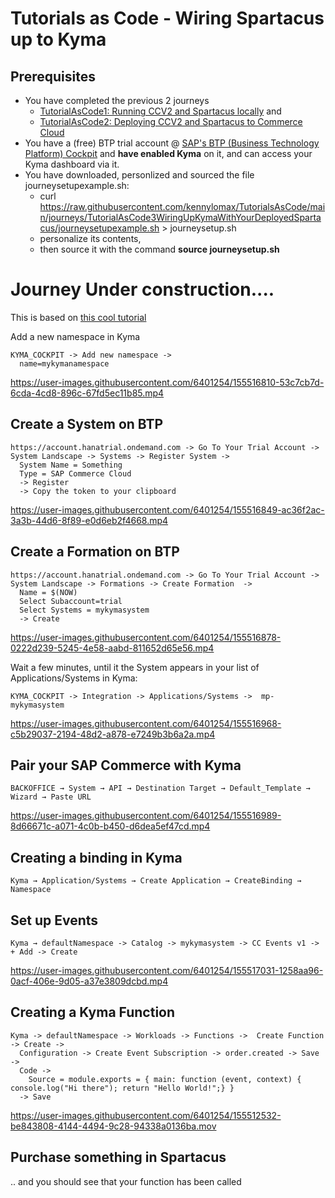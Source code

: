# Tutorials as Code - Wiring Spartacus up to Kyma

## Prerequisites 

- You have completed the previous 2 journeys 
  - [TutorialAsCode1: Running CCV2 and Spartacus locally](https://github.com/kennylomax/TutorialsAsCode/tree/main/journeys/TutorialAsCode1LocalCCV2AndSpartacus) and  
  - [TutorialAsCode2: Deploying CCV2 and Spartacus to Commerce Cloud](https://github.com/kennylomax/TutorialsAsCode/tree/main/journeys/TutorialAsCode2DeployCCV2AndSpartacusToCommerceCloud)
- You have a (free) BTP trial account @ [SAP's BTP (Business Technology Platform) Cockpit](https://account.hanatrial.ondemand.com) and **have enabled Kyma**  on it, and can access your Kyma dashboard via it.
- You have downloaded, personlized and sourced the file journeysetupexample.sh:
  - curl https://raw.githubusercontent.com/kennylomax/TutorialsAsCode/main/journeys/TutorialAsCode3WiringUpKymaWithYourDeployedSpartacus/journeysetupexample.sh > journeysetup.sh 
  - personalize its contents, 
  - then source it with the command **source journeysetup.sh**
# Journey Under construction....
This is based on [this cool tutorial](https://developers.sap.com/tutorials/cp-kyma-mocks.html)


Add a new namespace in Kyma 
```clickpath:AddKymaNamespace
KYMA_COCKPIT -> Add new namespace ->
  name=mykymanamespace
```



https://user-images.githubusercontent.com/6401254/155516810-53c7cb7d-6cda-4cd8-896c-67fd5ec11b85.mp4



## Create a System on BTP

```clickpath:CreateBTPSystem
https://account.hanatrial.ondemand.com -> Go To Your Trial Account -> System Landscape -> Systems -> Register System -> 
  System Name = Something
  Type = SAP Commerce Cloud
  -> Register
  -> Copy the token to your clipboard
```

https://user-images.githubusercontent.com/6401254/155516849-ac36f2ac-3a3b-44d6-8f89-e0d6eb2f4668.mp4

## Create a Formation on BTP

```clickpath:CreateBTPFormation
https://account.hanatrial.ondemand.com -> Go To Your Trial Account -> System Landscape -> Formations -> Create Formation  -> 
  Name = $(NOW) 
  Select Subaccount=trial
  Select Systems = mykymasystem
  -> Create
```

https://user-images.githubusercontent.com/6401254/155516878-0222d239-5245-4e58-aabd-811652d65e56.mp4

Wait a few minutes, until it the System appears in your list of Applications/Systems in Kyma:

```clickpath:ConfirmSystemAppearsInKyma
KYMA_COCKPIT -> Integration -> Applications/Systems ->  mp-mykymasystem 
```


https://user-images.githubusercontent.com/6401254/155516968-c5b29037-2194-48d2-a878-e7249b3b6a2a.mp4


## Pair your SAP Commerce with Kyma

```clickpath:PairBackoffice
BACKOFFICE → System → API → Destination Target → Default_Template → Wizard → Paste URL
```

https://user-images.githubusercontent.com/6401254/155516989-8d66671c-a071-4c0b-b450-d6dea5ef47cd.mp4



## Creating a binding in Kyma
```clickpath:createKymaBinding
Kyma → Application/Systems → Create Application → CreateBinding → Namespace
```


## Set up Events
```clickpath:setUpEventsInKyma
Kyma → defaultNamespace -> Catalog -> mykymasystem -> CC Events v1 -> + Add -> Create
```

https://user-images.githubusercontent.com/6401254/155517031-1258aa96-0acf-406e-9d05-a37e3809dcbd.mp4




## Creating a Kyma Function
```clickpath:createKymaFunction
Kyma -> defaultNamespace -> Workloads -> Functions ->  Create Function -> Create -> 
  Configuration -> Create Event Subscription -> order.created -> Save -> 
  Code ->
    Source = module.exports = { main: function (event, context) { console.log("Hi there"); return "Hello World!";} }
  -> Save
```
https://user-images.githubusercontent.com/6401254/155512532-be843808-4144-4494-9c28-94338a0136ba.mov

## Purchase something in Spartacus
.. and you should see that your function has been called
